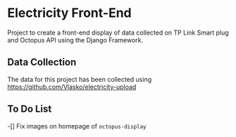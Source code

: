 # Electricity Front-End

Project to create a front-end display of data collected on TP Link Smart plug and
Octopus API using the Django Framework.

## Data Collection
The data for this project has been collected using https://github.com/Vlasko/electricity-upload

## To Do List
-[] Fix images on homepage of `octopus-display`
